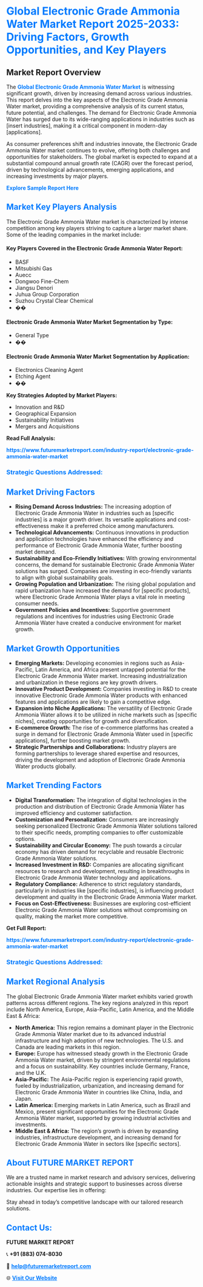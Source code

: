 <h1 style="color: #007BFF;">Global Electronic Grade Ammonia Water Market Report 2025-2033: Driving Factors, Growth Opportunities, and Key Players</h1>

<section id="overview">
<h2>Market Report Overview</h2>
<p>The <a href="https://www.futuremarketreport.com/industry-report/electronic-grade-ammonia-water-market" style="color: #007BFF; text-decoration: none;"><strong>Global Electronic Grade Ammonia Water Market</strong></a> is witnessing significant growth, driven by increasing demand across various industries. This report delves into the key aspects of the Electronic Grade Ammonia Water market, providing a comprehensive analysis of its current status, future potential, and challenges. The demand for Electronic Grade Ammonia Water has surged due to its wide-ranging applications in industries such as [insert industries], making it a critical component in modern-day [applications].</p>
<p>As consumer preferences shift and industries innovate, the Electronic Grade Ammonia Water market continues to evolve, offering both challenges and opportunities for stakeholders. The global market is expected to expand at a substantial compound annual growth rate (CAGR) over the forecast period, driven by technological advancements, emerging applications, and increasing investments by major players.</p>
</section>

<section id="overview">
<p><a href="https://www.futuremarketreport.com/request-sample/reportId=116993" style="color: #007BFF; text-decoration: none;"><strong>Explore Sample Report Here</strong></a></p>
</section>

<section id="key-players">
<h2 style="color: #007BFF;">Market Key Players Analysis</h2>
<p>The Electronic Grade Ammonia Water market is characterized by intense competition among key players striving to capture a larger market share. Some of the leading companies in the market include:</p>
<h4>Key Players Covered in the Electronic Grade Ammonia Water Report:</h4>
<ul><li>BASF</li><li>Mitsubishi Gas</li><li>Auecc</li><li>Dongwoo Fine-Chem</li><li>Jiangsu Denori</li><li>Juhua Group Corporation</li><li>Suzhou Crystal Clear Chemical</li><li>��</li></ul>
<h4>Electronic Grade Ammonia Water Market Segmentation by Type:</h4>
<ul><li>General Type</li><li>��</li></ul>

<h4>Electronic Grade Ammonia Water Market Segmentation by Application:</h4>
<ul><li>Electronics Cleaning Agent</li><li>Etching Agent</li><li>��</li></ul>
<p><strong>Key Strategies Adopted by Market Players:</strong></p>
<ul>
<li>Innovation and R&D</li>
<li>Geographical Expansion</li>
<li>Sustainability Initiatives</li>
<li>Mergers and Acquisitions</li>
</ul>
</section>

<section>
<p><strong>Read Full Analysis: </strong></p><a href="https://www.futuremarketreport.com/industry-report/electronic-grade-ammonia-water-market" style="color: #007BFF; text-decoration: none;"><strong>https://www.futuremarketreport.com/industry-report/electronic-grade-ammonia-water-market</strong></a>
<h3 style="color: #007BFF;">Strategic Questions Addressed:</h3>
</section>

<section id="driving-factors">
<h2 style="color: #007BFF;">Market Driving Factors</h2>
<ul>
<li><strong>Rising Demand Across Industries:</strong> The increasing adoption of Electronic Grade Ammonia Water in industries such as [specific industries] is a major growth driver. Its versatile applications and cost-effectiveness make it a preferred choice among manufacturers.</li>
<li><strong>Technological Advancements:</strong> Continuous innovations in production and application technologies have enhanced the efficiency and performance of Electronic Grade Ammonia Water, further boosting market demand.</li>
<li><strong>Sustainability and Eco-Friendly Initiatives:</strong> With growing environmental concerns, the demand for sustainable Electronic Grade Ammonia Water solutions has surged. Companies are investing in eco-friendly variants to align with global sustainability goals.</li>
<li><strong>Growing Population and Urbanization:</strong> The rising global population and rapid urbanization have increased the demand for [specific products], where Electronic Grade Ammonia Water plays a vital role in meeting consumer needs.</li>
<li><strong>Government Policies and Incentives:</strong> Supportive government regulations and incentives for industries using Electronic Grade Ammonia Water have created a conducive environment for market growth.</li>
</ul>
</section>

<section id="growth-opportunities">
<h2 style="color: #007BFF;">Market Growth Opportunities</h2>
<ul>
<li><strong>Emerging Markets:</strong> Developing economies in regions such as Asia-Pacific, Latin America, and Africa present untapped potential for the Electronic Grade Ammonia Water market. Increasing industrialization and urbanization in these regions are key growth drivers.</li>
<li><strong>Innovative Product Development:</strong> Companies investing in R&D to create innovative Electronic Grade Ammonia Water products with enhanced features and applications are likely to gain a competitive edge.</li>
<li><strong>Expansion into Niche Applications:</strong> The versatility of Electronic Grade Ammonia Water allows it to be utilized in niche markets such as [specific niches], creating opportunities for growth and diversification.</li>
<li><strong>E-commerce Growth:</strong> The rise of e-commerce platforms has created a surge in demand for Electronic Grade Ammonia Water used in [specific applications], further boosting market growth.</li>
<li><strong>Strategic Partnerships and Collaborations:</strong> Industry players are forming partnerships to leverage shared expertise and resources, driving the development and adoption of Electronic Grade Ammonia Water products globally.</li>
</ul>
</section>

<section id="trending-factors">
<h2 style="color: #007BFF;">Market Trending Factors</h2>
<ul>
<li><strong>Digital Transformation:</strong> The integration of digital technologies in the production and distribution of Electronic Grade Ammonia Water has improved efficiency and customer satisfaction.</li>
<li><strong>Customization and Personalization:</strong> Consumers are increasingly seeking personalized Electronic Grade Ammonia Water solutions tailored to their specific needs, prompting companies to offer customizable options.</li>
<li><strong>Sustainability and Circular Economy:</strong> The push towards a circular economy has driven demand for recyclable and reusable Electronic Grade Ammonia Water solutions.</li>
<li><strong>Increased Investment in R&D:</strong> Companies are allocating significant resources to research and development, resulting in breakthroughs in Electronic Grade Ammonia Water technology and applications.</li>
<li><strong>Regulatory Compliance:</strong> Adherence to strict regulatory standards, particularly in industries like [specific industries], is influencing product development and quality in the Electronic Grade Ammonia Water market.</li>
<li><strong>Focus on Cost-Effectiveness:</strong> Businesses are exploring cost-efficient Electronic Grade Ammonia Water solutions without compromising on quality, making the market more competitive.</li>
</ul>
</section>

<section>
<p><strong>Get Full Report: </strong></p><a href="https://www.futuremarketreport.com/industry-report/electronic-grade-ammonia-water-market" style="color: #007BFF; text-decoration: none;"><strong>https://www.futuremarketreport.com/industry-report/electronic-grade-ammonia-water-market</strong></a>
<h3 style="color: #007BFF;">Strategic Questions Addressed:</h3>
</section>


<section id="regional-analysis">
<h2 style="color: #007BFF;">Market Regional Analysis</h2>
<p>The global Electronic Grade Ammonia Water market exhibits varied growth patterns across different regions. The key regions analyzed in this report include North America, Europe, Asia-Pacific, Latin America, and the Middle East & Africa:</p>
<ul>
<li><strong>North America:</strong> This region remains a dominant player in the Electronic Grade Ammonia Water market due to its advanced industrial infrastructure and high adoption of new technologies. The U.S. and Canada are leading markets in this region.</li>
<li><strong>Europe:</strong> Europe has witnessed steady growth in the Electronic Grade Ammonia Water market, driven by stringent environmental regulations and a focus on sustainability. Key countries include Germany, France, and the U.K.</li>
<li><strong>Asia-Pacific:</strong> The Asia-Pacific region is experiencing rapid growth, fueled by industrialization, urbanization, and increasing demand for Electronic Grade Ammonia Water in countries like China, India, and Japan.</li>
<li><strong>Latin America:</strong> Emerging markets in Latin America, such as Brazil and Mexico, present significant opportunities for the Electronic Grade Ammonia Water market, supported by growing industrial activities and investments.</li>
<li><strong>Middle East & Africa:</strong> The region’s growth is driven by expanding industries, infrastructure development, and increasing demand for Electronic Grade Ammonia Water in sectors like [specific sectors].</li>
</ul>
</section>

<footer>
<h2 style="color: #007BFF;">About FUTURE MARKET REPORT</h2>
<p>We are a trusted name in market research and advisory services, delivering actionable insights and strategic support to businesses across diverse industries. Our expertise lies in offering:</p>

<p>Stay ahead in today’s competitive landscape with our tailored research solutions.</p>

<h2 style="color: #007BFF;">Contact Us:</h2>
<p><strong>FUTURE MARKET REPORT</strong></p>
<p>📞 <strong>+91 (883) 074-8030</strong></p>
<p>📧 <strong><a href="mailto:help@futuremarketreport.com" style="color: #007BFF;">help@futuremarketreport.com</a></strong></p>
<p>🌐 <strong><a href="https://www.futuremarketreport.com/" style="color: #007BFF;">Visit Our Website</a></strong></p>
</footer>